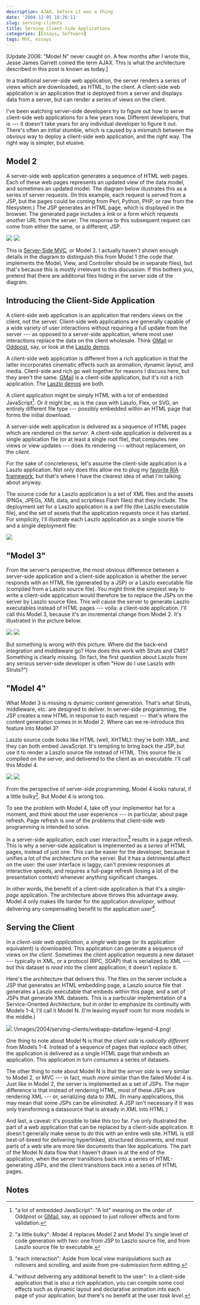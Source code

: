 ```yaml
---
description: AJAX, before it was a thing
date: '2004-12-05 10:26:11'
slug: serving-clients
title: Serving Client-Side Applications
categories: [Essays, Software]
tags: MVC, essays
---
```


[Update 2006: "Model N" never caught on. A few months after I wrote this, Jesse
James Garrett coined the term AJAX. This is what the architecture described in
this post is known as today.]

In a traditional server-side web application, the server renders a series of
views which are downloaded, as HTML, to the client. A client-side web
application is an application that is deployed from a server and displays data
from a server, but can render a series of views on the client.

I've been watching server-side developers try to figure out how to serve
client-side web applications for a few years now. Different developers, that is
--- it doesn't take years for any individual developer to figure it out. There's
often an initial stumble, which is caused by a mismatch between the _obvious_
way to deploy a client-side web application, and the _right_ way. The right way
is simpler, but elusive.

## Model 2

A server-side web application generates a sequence of HTML web pages. Each of
these web pages represents an updated view of the data model, and sometimes an
updated model. The diagram below illustrates this as a series of server
requests. (In this example, each request is served from a JSP, but the pages
could be coming from Perl, Python, PHP, or raw from the filesystem.) The JSP
generates an HTML page, which is displayed in the browser. The generated page
includes a link or a form which requests _another_ URL from the server. The
response to this subsequent request can come from either the same, or a
different, JSP.

![]({{site.image_url}}/2004/serving-clients/server-webapp-dataflow.png)
![]({{site.image_url}}/2004/serving-clients/webapp-dataflow-legend-1.png)

This is [Server-Side MVC](/2004/08/web-mvc), or Model 2. I actually haven't
shown enough details in the diagram to distinguish this from Model 1 (the code
that implements the Model, View, and Controller should be in separate files),
but that's because this is mostly irrelevant to this discussion. If this bothers
you, pretend that there are additional files hiding in the server side of the
diagram.

## Introducing the Client-Side Application

A client-side web application is an application that renders views on the
client, not the server. Client-side web applications are generally capable of a
wide variety of user interactions without requiring a full update from the
server --- as opposed to a server-side application, where most user interactions
replace the data on the client wholesale. Think [GMail](http://gmail.com) or
[Oddpost](http://www.oddpost.com/), say, or look at the [Laszlo
demos](http://laszlosystems.com/demos).

A client-side web application is different from a rich application in that the
latter incorporates cinematic effects such as animation, dynamic layout, and
media. Client-side and rich go well together for reasons I discuss here, but
they aren't the same. [GMail](http://gmail.com) is a client-side application,
but it's not a rich application. The [Laszlo
demos](http://laszlosystems.com/demos) are both.

A client application might be simply HTML with a lot of embedded JavaScript[^1].
Or it might be, as is the case with Laszlo, Flex, or SVG, an entirely different
file type --- possibly embedded within an HTML page that forms the initial
download.

A server-side web application is delivered as a sequence of HTML pages which are
rendered on the _server_. A client-side application is delivered as a single
application file (or at least a single root file), that computes new views or
view updates --- does its rendering --- without replacement, on the _client_.

For the sake of concreteness, let's assume the client-side application is a
Laszlo application. Not only does this allow me to plug my [favorite RIA
framework](http://openlaszlo.org), but that's where I have the clearest idea of
what I'm talking about anyway.

The source code for a Laszlo application is a set of XML files and the assets
(PNGs, JPEGs, XML data, and scriptless Flash files) that they include. The
deployment set for a Laszlo application is a swf file (the Laszlo executable
file), and the set of assets that the application requests once it has started.
For simplicity, I'll illustrate each Laszlo application as a single source file
and a single deployment file:

![]({{site.image_url}}/2004/serving-clients/compiling-laszlo.png)

## "Model 3"

From the server's perspective, the most obvious difference between a server-side
application and a client-side application is whether the server responds with an
HTML file (generated by a JSP) or a Laszlo executable file (compiled from a
Laszlo source file). You might think the simplest way to write a client-side
application would therefore be to replace the JSPs on the server by Laszlo
source files. This will cause the server to generate Laszlo executables instead
of HTML pages --- voila: a client-side application. I'll call this Model 3,
because it's an incremental change from Model 2. It's illustrated in the picture
below.

![]({{site.image_url}}/2004/serving-clients/server-client-webapp-dataflow.png)
![]({{site.image_url}}/2004/serving-clients/webapp-dataflow-legend-2.png)

But something is wrong with this picture. Where did the back-end integration and
middleware go? How does this work with Struts and CMS? Something is clearly
missing. (In fact, the first question about Laszlo from any serious server-side
developer is often "How do I use Laszlo with Struts?")

## "Model 4"

What Model 3 is missing is dynamic content generation. That's what Struts,
middleware, etc. are designed to deliver. In server-side programming, the JSP
creates a new HTML in response to each request --- that's where the content
generation comes in in Model 2. Where can we re-introduce this feature into
Model 3?

Laszlo source code looks like HTML (well, XHTML): they're both XML, and they can
both embed JavaScript. It's tempting to bring back the JSP, but use it to render
a Laszlo source file instead of HTML. This source file is compiled on the
server, and delivered to the client as an executable. I'll call this Model 4.

![]({{site.image_url}}/2004/serving-clients/server-client-code-generation.png)
![]({{site.image_url}}/2004/serving-clients/webapp-dataflow-legend-3.png)

From the perspective of server-side programming, Model 4 looks natural, if a
little bulky[^2]. But Model 4 is wrong too.

To see the problem with Model 4, take off your implementor hat for a moment, and
think about the user experience --- in particular, about page refresh. Page
refresh is one of the problems that client-side web programming is intended to
solve.

In a server-side application, each user interaction[^3] results in a page
refresh. This is why a server-side application is implemented as a _series_ of
HTML pages, instead of just one. This can be easier for the developer, because
it unifies a lot of the architecture on the server. But it has a detrimental
affect on the user: the user interface is laggy, can't preview responses at
interactive speeds, and requires a full-page refresh (losing a lot of the
presentation context) whenever anything significant changes.

In other words, the benefit of a client-side application is that it's a
_single-page_ application. The architecture above throws this advantage away.
Model 4 only makes life harder for the application _developer_, without
delivering any compensating benefit to the application _user_[^4].

## Serving the Client

In a _client-side web application_, a _single_ web page (or its application
equivalent) is downloaded. This application can generate a sequence of views _on
the client_. Sometimes the client application requests a new dataset ---
typically in XML, or a protocol (RPC, SOAP) that is serialized to XML --- but
this dataset is _read into_ the client application; it doesn't _replace_ it.

Here's the architecture that delivers this. The files on the server include a
JSP that generates an HTML embedding page, a Laszlo source file that generates a
Laszlo executable that embeds within this page, and a set of JSPs that generate
XML datasets. This is a particular implementation of a Service-Oriented
Architecture, but in order to emphasize its continuity with Models 1-4, I'll
call it Model N. (I'm leaving myself room for more models in the middle.)

![]({{site.image_url}}/2004/serving-clients/client-webapp-dataflow.png) !/images/2004/serving-clients/webapp-dataflow-legend-4.png!

One thing to note about Model N is that the _client side_ is _radically
different_ from Models 1-4. Instead of a sequence of pages that _replace_ each
other, the application is delivered as a single HTML page that _embeds_ an
application. This application in turn _consumes_ a series of datasets.

The other thing to note about Model N is that the _server side_ is very similar
to Model 2, or MVC --- in fact, much _more_ similar than the failed Model 4 is.
Just like in Model 2, the server is implemented as a set of JSPs. The major
difference is that instead of rendering HTML, _most_ of these JSPs are rendering
XML --- or, serializing data to XML. (In many applications, this may mean that
some JSPs can be _eliminated_. A JSP isn't necessary if it was only transforming
a datasource that is already in XML into HTML.)

And last, a caveat: it's possible to take this too far. I've only illustrated
the part of a web application that can be replaced by a client-side application.
It doesn't generally make sense to do this with an entire web site. HTML is
still best-of-breed for delivering hyperlinked, structured documents, and most
parts of a web site are more like documents than like applications. The part of
the Model N data flow that I haven't drawn is at the end of the application,
when the server transitions back into a series of HTML-generating JSPs, and the
client transitions back into a series of HTML pages.

## Notes

[^1]: "a lot of embedded JavaScript": "A lot" meaning on the order of Oddpost or [GMail](http://gmail.com), say, as opposed to just rollover effects and form validation.

[^2]: "a little bulky": Model 4 replaces Model 2 and Model 3's single level of code generation with two: one from JSP to Laszlo source file, and from Laszlo source file to executable.

[^3]: "each interaction": Aside from local view manipulations such as rollovers and scrolling, and aside from pre-submission form editing.

[^4]: "without delivering any additional benefit to the user": In a client-side application that is also a _rich_ application, you can compile some cool effects such as dynamic layout and declarative animation into each page of your application, but there's no benefit at the user _task level_.
